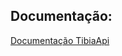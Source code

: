 ## Documentação:
[Documentação TibiaApi](https://github.com/strFelix/TibiaMvc/files/14315882/Documentacao.TibiaApi.pdf)
